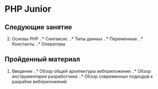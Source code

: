 PHP Junior
==========

Следующие занятие
-----------------

2. Основы PHP
..* Синтаксис
..* Типы данных
..* Переменные
..* Константы
..* Операторы

Пройденный материал
-------------------

1. Введение
..* Обзор общей архитектуры веб­приложения
..* Обзор инструментария разработчика
..* Обзор современных подходов к разрабке веб­приложений